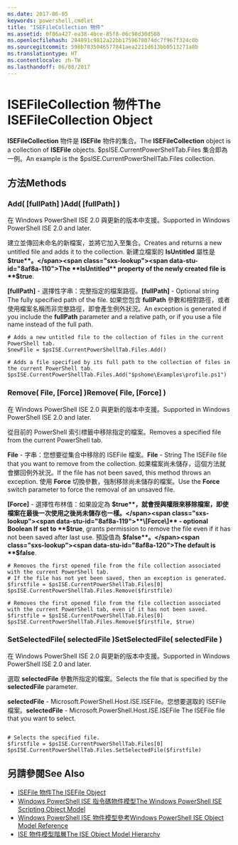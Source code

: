 ```yaml
---
ms.date: 2017-06-05
keywords: powershell,cmdlet
title: "ISEFileCollection 物件"
ms.assetid: 0f86a427-ea38-4bce-85f8-06c98d30d508
ms.openlocfilehash: 284891c9812a22bb1759678074dc7f967f324c0b
ms.sourcegitcommit: 598b7835046577841aea2211d613bb8513271a8b
ms.translationtype: HT
ms.contentlocale: zh-TW
ms.lasthandoff: 06/08/2017
---
```

# <a name="the-isefilecollection-object"></a><span data-ttu-id="8af8a-103">ISEFileCollection 物件</span><span class="sxs-lookup"><span data-stu-id="8af8a-103">The ISEFileCollection Object</span></span>
  <span data-ttu-id="8af8a-104">**ISEFileCollection** 物件是 **ISEFile** 物件的集合。</span><span class="sxs-lookup"><span data-stu-id="8af8a-104">The **ISEFileCollection** object is a collection of **ISEFile** objects.</span></span> <span data-ttu-id="8af8a-105">$psISE.CurrentPowerShellTab.Files 集合即為一例。</span><span class="sxs-lookup"><span data-stu-id="8af8a-105">An example is the $psISE.CurrentPowerShellTab.Files collection.</span></span>

## <a name="methods"></a><span data-ttu-id="8af8a-106">方法</span><span class="sxs-lookup"><span data-stu-id="8af8a-106">Methods</span></span>

### <a name="add-fullpath-"></a><span data-ttu-id="8af8a-107">Add\( \[fullPath\] \)</span><span class="sxs-lookup"><span data-stu-id="8af8a-107">Add\( \[fullPath\] \)</span></span>
  <span data-ttu-id="8af8a-108">在 Windows PowerShell ISE 2.0 與更新的版本中支援。</span><span class="sxs-lookup"><span data-stu-id="8af8a-108">Supported in Windows PowerShell ISE 2.0 and later.</span></span> 

 <span data-ttu-id="8af8a-109">建立並傳回未命名的新檔案，並將它加入至集合。</span><span class="sxs-lookup"><span data-stu-id="8af8a-109">Creates and returns a new untitled file and adds it to the collection.</span></span> <span data-ttu-id="8af8a-110">新建立檔案的 **IsUntitled** 屬性是 **$true**。</span><span class="sxs-lookup"><span data-stu-id="8af8a-110">The **IsUntitled** property of the newly created file is **$true**.</span></span>

 <span data-ttu-id="8af8a-111">**\[fullPath\]** - 選擇性字串：完整指定的檔案路徑。</span><span class="sxs-lookup"><span data-stu-id="8af8a-111">**\[fullPath\]** - Optional string The fully specified path of the file.</span></span> <span data-ttu-id="8af8a-112">如果您包含 **fullPath** 參數和相對路徑，或者使用檔案名稱而非完整路徑，即會產生例外狀況。</span><span class="sxs-lookup"><span data-stu-id="8af8a-112">An exception is generated if you include the **fullPath** parameter and a relative path, or if you use a file name instead of the full path.</span></span>

```
# Adds a new untitled file to the collection of files in the current PowerShell tab.
$newFile = $psISE.CurrentPowerShellTab.Files.Add()

# Adds a file specified by its full path to the collection of files in the current PowerShell tab.
$psISE.CurrentPowerShellTab.Files.Add("$pshome\Examples\profile.ps1")

```

### <a name="remove-file-force-"></a><span data-ttu-id="8af8a-113">Remove\( File, \[Force\] \)</span><span class="sxs-lookup"><span data-stu-id="8af8a-113">Remove\( File, \[Force\] \)</span></span>
  <span data-ttu-id="8af8a-114">在 Windows PowerShell ISE 2.0 與更新的版本中支援。</span><span class="sxs-lookup"><span data-stu-id="8af8a-114">Supported in Windows PowerShell ISE 2.0 and later.</span></span> 

 <span data-ttu-id="8af8a-115">從目前的 PowerShell 索引標籤中移除指定的檔案。</span><span class="sxs-lookup"><span data-stu-id="8af8a-115">Removes a specified file from the current PowerShell tab.</span></span>

 <span data-ttu-id="8af8a-116">**File** - 字串：您想要從集合中移除的 ISEFile 檔案。</span><span class="sxs-lookup"><span data-stu-id="8af8a-116">**File** - String The ISEFile file that you want to remove from the collection.</span></span> <span data-ttu-id="8af8a-117">如果檔案尚未儲存，這個方法就會擲回例外狀況。</span><span class="sxs-lookup"><span data-stu-id="8af8a-117">If the file has not been saved, this method throws an exception.</span></span> <span data-ttu-id="8af8a-118">使用 **Force** 切換參數，強制移除尚未儲存的檔案。</span><span class="sxs-lookup"><span data-stu-id="8af8a-118">Use the **Force** switch parameter to force the removal of an unsaved file.</span></span>

 <span data-ttu-id="8af8a-119">**\[Force\]** - 選擇性布林值：如果設定為 **$true**，就會授與權限來移除檔案，即使檔案在最後一次使用之後尚未儲存也一樣。</span><span class="sxs-lookup"><span data-stu-id="8af8a-119">**\[Force\]** - optional Boolean If set to **$true**, grants permission to remove the file even if it has not been saved after last use.</span></span> <span data-ttu-id="8af8a-120">預設值為 **$false**。</span><span class="sxs-lookup"><span data-stu-id="8af8a-120">The default is **$false**.</span></span>

```
# Removes the first opened file from the file collection associated with the current PowerShell tab.
# If the file has not yet been saved, then an exception is generated.
$firstfile = $psISE.CurrentPowerShellTab.Files[0]
$psISE.CurrentPowerShellTab.Files.Remove($firstfile)

# Removes the first opened file from the file collection associated with the current PowerShell tab, even if it has not been saved.
$firstfile = $psISE.CurrentPowerShellTab.Files[0]
$psISE.CurrentPowerShellTab.Files.Remove($firstfile, $true)
```

### <a name="setselectedfile-selectedfile-"></a><span data-ttu-id="8af8a-121">SetSelectedFile\( selectedFile \)</span><span class="sxs-lookup"><span data-stu-id="8af8a-121">SetSelectedFile\( selectedFile \)</span></span>
  <span data-ttu-id="8af8a-122">在 Windows PowerShell ISE 2.0 與更新的版本中支援。</span><span class="sxs-lookup"><span data-stu-id="8af8a-122">Supported in Windows PowerShell ISE 2.0 and later.</span></span> 

 <span data-ttu-id="8af8a-123">選取 **selectedFile** 參數所指定的檔案。</span><span class="sxs-lookup"><span data-stu-id="8af8a-123">Selects the file that is specified by the **selectedFile** parameter.</span></span>

 <span data-ttu-id="8af8a-124">**selectedFile** - Microsoft.PowerShell.Host.ISE.ISEFile。您想要選取的 ISEFile 檔案。</span><span class="sxs-lookup"><span data-stu-id="8af8a-124">**selectedFile** - Microsoft.PowerShell.Host.ISE.ISEFile The ISEFile file that you want to select.</span></span>

```

# Selects the specified file.
$firstfile = $psISE.CurrentPowerShellTab.Files[0]
$psISE.CurrentPowerShellTab.Files.SetSelectedFile($firstfile)

```

## <a name="see-also"></a><span data-ttu-id="8af8a-125">另請參閱</span><span class="sxs-lookup"><span data-stu-id="8af8a-125">See Also</span></span>
- [<span data-ttu-id="8af8a-126">ISEFile 物件</span><span class="sxs-lookup"><span data-stu-id="8af8a-126">The ISEFile Object</span></span>](The-ISEFile-Object.md) 
- [<span data-ttu-id="8af8a-127">Windows PowerShell ISE 指令碼物件模型</span><span class="sxs-lookup"><span data-stu-id="8af8a-127">The Windows PowerShell ISE Scripting Object Model</span></span>](The-Windows-PowerShell-ISE-Scripting-Object-Model.md) 
- [<span data-ttu-id="8af8a-128">Windows PowerShell ISE 物件模型參考</span><span class="sxs-lookup"><span data-stu-id="8af8a-128">Windows PowerShell ISE Object Model Reference</span></span>](Windows-PowerShell-ISE-Object-Model-Reference.md) 
- [<span data-ttu-id="8af8a-129">ISE 物件模型階層</span><span class="sxs-lookup"><span data-stu-id="8af8a-129">The ISE Object Model Hierarchy</span></span>](The-ISE-Object-Model-Hierarchy.md)

  
